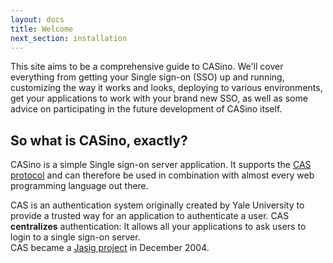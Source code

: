 ```yaml
---
layout: docs
title: Welcome
next_section: installation
---
```


This site aims to be a comprehensive guide to CASino. We'll cover everything from getting your Single sign-on (SSO) up and running, customizing the way it works and looks, deploying to various environments, get your applications to work with your brand new SSO, as well as some advice on participating in the future development of CASino itself.

## So what is CASino, exactly?

CASino is a simple Single sign-on server application. It supports the [CAS protocol](http://www.jasig.org/cas/protocol) and can therefore be used in combination with almost every web programming language out there.

CAS is an authentication system originally created by Yale University to provide a trusted way for an application to authenticate a user. CAS **centralizes** authentication: It allows all your applications to ask users to login to a single sign-on server.<br />
CAS became a [Jasig project](http://www.jasig.org/cas) in December 2004.
